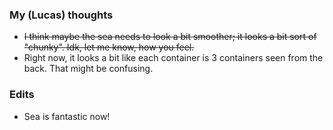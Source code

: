 ### My (Lucas) thoughts
- ~~I think maybe the sea needs to look a bit smoother; it looks a bit sort of "chunky". Idk, let me know, how you feel.~~
- Right now, it looks a bit like each container is 3 containers seen from the back. That might be confusing.

### Edits
- Sea is fantastic now!
